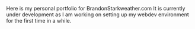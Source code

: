 Here is my personal portfolio for BrandonStarkweather.com
It is currently under development as I am working on setting up my webdev environment for the first time in a while.
